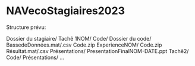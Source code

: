 # NAVecoStagiaires2023


Structure prévu:

Dossier du stagiaire/
  Tachê 1NOM/
    Code/
      Dossier du code/
      BassedeDonnées.mat/.csv
      Code.zip
      ExperienceNOM/
        Code.zip
        Résultat.mat/.csv
    Présentations/
       PresentationFinalNOM-DATE.ppt
  Tachê2/
    Code/
    Présentations/
  ...
    
